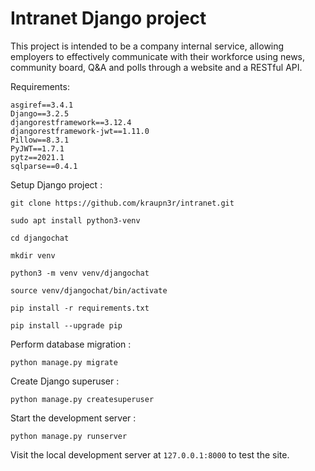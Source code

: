 # Intranet Django project
This project is intended to be a company internal service, allowing employers to effectively communicate with their workforce using news, community board, Q&A and polls through a website and a RESTful API.

Requirements:

```
asgiref==3.4.1
Django==3.2.5
djangorestframework==3.12.4
djangorestframework-jwt==1.11.0
Pillow==8.3.1
PyJWT==1.7.1
pytz==2021.1
sqlparse==0.4.1
```

Setup Django project :

```
git clone https://github.com/kraupn3r/intranet.git

sudo apt install python3-venv

cd djangochat

mkdir venv

python3 -m venv venv/djangochat

source venv/djangochat/bin/activate

pip install -r requirements.txt

pip install --upgrade pip
```
Perform database migration :

```
python manage.py migrate
```
Create Django superuser :

```
python manage.py createsuperuser
```

Start the development server :

```
python manage.py runserver
```

Visit the local development server at `127.0.0.1:8000` to test the site.
